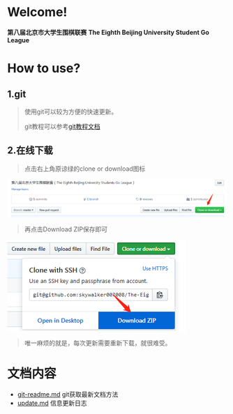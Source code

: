# **Welcome!**

**第八届北京市大学生围棋联赛**
**The Eighth Beijing University Student Go League**

# **How to use?**
## 1.git
> 使用git可以较为方便的快速更新。
> 
> git教程可以参考[git教程文档](git-readme.md)

## 2.在线下载
> 点击右上角原谅绿的clone or download图标

![原谅绿绿的](clone-or-download.png)

> 再点击Download ZIP保存即可

![下载吧下载吧](download-zip.png)

> 唯一麻烦的就是，每次更新需要重新下载，就很难受。

# **文档内容**

- [git-readme.md](git-readme.md) git获取最新文档方法
- [update.md](update.md) 信息更新日志